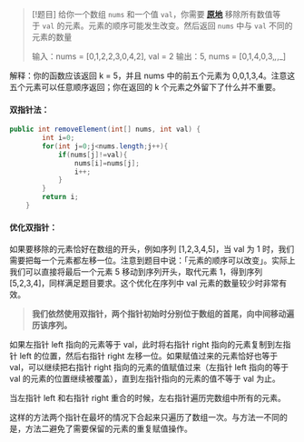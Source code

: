 
> [!题目]
> 给你一个数组 `nums` 和一个值 `val`，你需要 **[原地](https://baike.baidu.com/item/%E5%8E%9F%E5%9C%B0%E7%AE%97%E6%B3%95)** 移除所有数值等于 `val` 的元素。元素的顺序可能发生改变。然后返回 `nums` 中与 `val` 不同的元素的数量
> 
> 输入：nums = [0,1,2,2,3,0,4,2], val = 2
输出：5, nums = [0,1,4,0,3,_,_,_]

解释：你的函数应该返回 k = 5，并且 nums 中的前五个元素为 0,0,1,3,4。注意这五个元素可以任意顺序返回；你在返回的 k 个元素之外留下了什么并不重要。

#### 双指针法：

```Java
public int removeElement(int[] nums, int val) {
        int i=0;
        for(int j=0;j<nums.length;j++){
            if(nums[j]!=val){
                nums[i]=nums[j];
                i++;   
            }
        }
        return i;
    }
```

#### 优化双指针：

如果要移除的元素恰好在数组的开头，例如序列 \[1,2,3,4,5]，当 val 为 1 时，我们需要把每一个元素都左移一位。注意到题目中说：「元素的顺序可以改变」。实际上我们可以直接将最后一个元素 5 移动到序列开头，取代元素 1，得到序列 \[5,2,3,4]，同样满足题目要求。这个优化在序列中 val 元素的数量较少时非常有效。

>**我们依然使用双指针，两个指针初始时分别位于数组的首尾，向中间移动遍历该序列。**

如果左指针 left 指向的元素等于 val，此时将右指针 right 指向的元素复制到左指针 left 的位置，然后右指针 right 左移一位。如果赋值过来的元素恰好也等于 val，可以继续把右指针 right 指向的元素的值赋值过来（左指针 left 指向的等于 val 的元素的位置继续被覆盖），直到左指针指向的元素的值不等于 val 为止。

当左指针 left 和右指针 right 重合的时候，左右指针遍历完数组中所有的元素。

这样的方法两个指针在最坏的情况下合起来只遍历了数组一次。与方法一不同的是，方法二避免了需要保留的元素的重复赋值操作。

